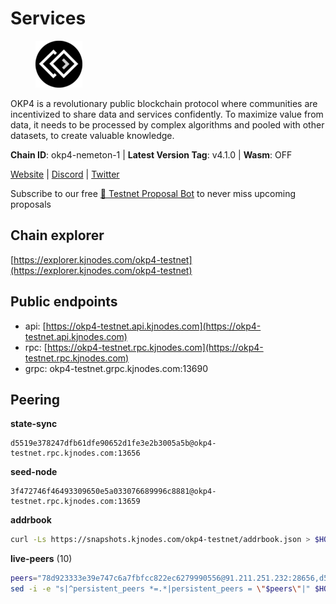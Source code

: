 # Services

<figure><img src="https://raw.githubusercontent.com/kj89/cosmos-images/main/logos/okp4.png" alt=""><figcaption></figcaption></figure>

OKP4 is a revolutionary public blockchain protocol where communities are incentivized to  share data and services confidently. To maximize value from data, it needs to be processed  by complex algorithms and pooled with other datasets, to create valuable knowledge.

**Chain ID**: okp4-nemeton-1 | **Latest Version Tag**: v4.1.0 | **Wasm**: OFF

[Website](https://okp4.network) | [Discord](https://discord.gg/okp4) | [Twitter](https://twitter.com/OKP4_Protocol)



Subscribe to our free [🤖 Testnet Proposal Bot](https://t.me/kjnodes_testnet_proposal_bot) to never miss upcoming proposals


## Chain explorer
[https://explorer.kjnodes.com/okp4-testnet](https://explorer.kjnodes.com/okp4-testnet)

## Public endpoints

* api: [https://okp4-testnet.api.kjnodes.com](https://okp4-testnet.api.kjnodes.com)
* rpc: [https://okp4-testnet.rpc.kjnodes.com](https://okp4-testnet.rpc.kjnodes.com)
* grpc: okp4-testnet.grpc.kjnodes.com:13690

## Peering

**state-sync**

```text
d5519e378247dfb61dfe90652d1fe3e2b3005a5b@okp4-testnet.rpc.kjnodes.com:13656
```

**seed-node**

```text
3f472746f46493309650e5a033076689996c8881@okp4-testnet.rpc.kjnodes.com:13659
```

**addrbook**
```bash
curl -Ls https://snapshots.kjnodes.com/okp4-testnet/addrbook.json > $HOME/.okp4d/config/addrbook.json
```

**live-peers** (10)
```bash
peers="78d923333e39e747c6a7fbfcc822ec6279990556@91.211.251.232:28656,d5519e378247dfb61dfe90652d1fe3e2b3005a5b@65.109.68.190:13656,ee4c5d9a8ac7401f996ef9c4d79b8abda9505400@144.76.97.251:12656,8cdeb85dada114c959c36bb59ce258c65ae3a09c@88.198.242.163:36656,fff0a8c202befd9459ff93783a0e7756da305fe3@38.242.150.63:16656,0448864ede56d3c96d7d3bb8ea9f546b70cc722e@51.159.149.68:26656,6a66a38bdd5895ec6f1ce18b3430860a30e18e02@142.132.149.118:26656,d1c1b729eff9afe7dfd371f190df6282c82ccfad@65.109.89.5:31656,42fbb917fca6787bc3ab774865f4bb1ef950f114@65.108.226.26:30656,74349a1cb9479b291866debe2042de8a2e88b850@65.108.233.109:17656"
sed -i -e "s|^persistent_peers *=.*|persistent_peers = \"$peers\"|" $HOME/.okp4d/config/config.toml
```
